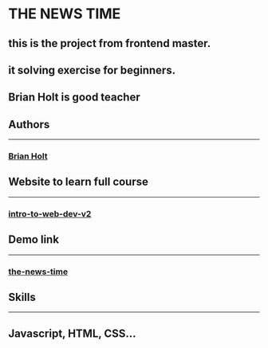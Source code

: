 # THE NEWS TIME 

## this is the project from frontend master.


## it solving exercise for beginners.

## Brian Holt is good teacher 


## Authors
---
### [Brian Holt](https://www.github.com/btholt) 


## Website to learn full course 
---
### [intro-to-web-dev-v2](https://btholt.github.io/intro-to-web-dev-v2/) 
 

## Demo link
---
###  [the-news-time](https://github.com/samirzjadhav/the-news-times)


  ## Skills
---
## Javascript, HTML, CSS...
